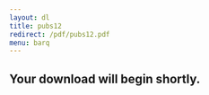 ```yaml
---
layout: dl
title: pubs12
redirect: /pdf/pubs12.pdf
menu: barq
---
```

## Your download will begin shortly.

